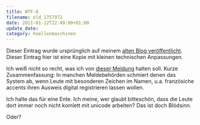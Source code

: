 ```yaml
---
title: WTF-8
filename: old_1757972
date: 2011-01-12T22:49:00+01:00
update_date:
category: hoellenmaschinen
---
```

Dieser Eintrag wurde ursprünglich auf meinem [alten Blog veröffentlicht](https://stu.blogger.de/stories/1757972/). Dieser Eintrag hier ist eine Kopie mit kleinen technischen Anpassungen.

Ich weiß nicht so recht, was ich von [dieser Meldung](http://www.fr-online.de/politik/gute-zeichen--schlechte-zeichen/-/1472596/5199282/-/index.html) halten soll. Kurze Zusammenfassung: In manchen Meldebehörden schmiert denen das System ab, wenn Leute mit besonderen Zeichen im Namen, u.a. französiche accents ihren Ausweis digital registrieren lassen wollen.

Ich halte das für eine Ente. Ich meine, wer glaubt bitteschön, dass die Leute dort immer noch nicht komlett mit unicode arbeiten? Das ist doch Blödsinn.

Oder?
